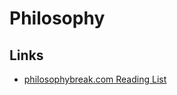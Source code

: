 # Philosophy


## Links
* [philosophybreak.com Reading List](https://philosophybreak.com/reading-lists/existentialism/)